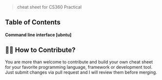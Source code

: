 > cheat sheet for CS360 Practical

##  Table of Contents
#### Command line interface [ubntu]

## 🙌🏼 How to Contribute?
You are more than welcome to contribute and build your own cheat sheet for your favorite programming language, framework or development tool. Just submit changes via pull request and I will review them before merging.
